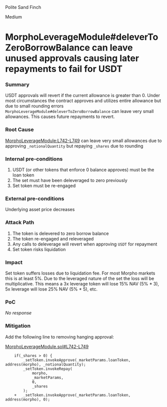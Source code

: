 Polite Sand Finch

Medium

# MorphoLeverageModule#deleverToZeroBorrowBalance can leave unused approvals causing later repayments to fail for USDT

### Summary

USDT approvals will revert if the current allowance is greater than 0. Under most circumstances the contract approves and utilizes entire allowance but due to small rounding errors `MorphoLeverageModule#deleverToZeroBorrowBalance` can leave very small allowances. This causes future repayments to revert.

### Root Cause

[MorphoLeverageModule:L742-L749](https://github.com/sherlock-audit/2024-10-morpho-x-index/blob/main/index-protocol/contracts/protocol/modules/v1/MorphoLeverageModule.sol#L742-L749) can leave very small allowances due to approving `_notionalQuantity` but repaying `_shares` due to rounding

### Internal pre-conditions

1. USDT (or other tokens that enforce 0 balance approves) must be the loan token
2. The set must have been deleveraged to zero previously
3. Set token must be re-engaged

### External pre-conditions

Underlying asset price decreases

### Attack Path

1. The token is delevered to zero borrow balance
2. The token re-engaged and releveraged
3. Any calls to deleverage will revert when approving `USDT` for repayment
5. Set token risks liquidation

### Impact

Set token suffers losses due to liquidation fee. For most Morpho markets this is at least 5%. Due to the leveraged nature of the set the loss will be multiplicative. This means a 3x leverage token will lose 15% NAV (5% * 3), 5x leverage will lose 25% NAV (5% * 5), etc.

### PoC

_No response_

### Mitigation

Add the following line to removing hanging approval:

[MorphoLeverageModule.sol#L742-L749](https://github.com/sherlock-audit/2024-10-morpho-x-index/blob/main/index-protocol/contracts/protocol/modules/v1/MorphoLeverageModule.sol#L742-L749)

        if(_shares > 0) {
            _setToken.invokeApprove(_marketParams.loanToken, address(morpho), _notionalQuantity);
            _setToken.invokeRepay(
                morpho,
                _marketParams,
                0,
                _shares
            );
        +   _setToken.invokeApprove(_marketParams.loanToken, address(morpho), 0);